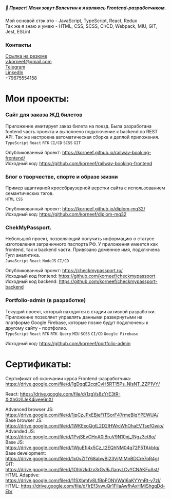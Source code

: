 
##### 👋 Привет! Меня зовут Валентин и я являюсь Frontend-разработчиком.
Мой основой стэк это - JavaScript, TypeScript, React, Redux  
Так же я знаю и умею - HTML, CSS, SCSS, CI/CD, Webpack, MIU, GIT, Jest, ESLint  
### Контакты  
[Ссылка на резюме](https://drive.google.com/file/d/1tkABHNH8-nNkv7bEbmzNmpD0ccYWF6HQ/view)  
v.korneef@gmail.com  
[Telegram](https://t.me/spaceaper)  
[LinkedIn](https://www.linkedin.com/in/korneev-v/)  
+79675554158  


# Мои проекты:
### Сайт для заказа ЖД билетов 

Приложение имитирует заказ билета на поезд. Была разработана fontend часть проекта и выполнено подключение к backend  по REST  API. Так же настроена автоматическая сборка и деплой приложения.  
`TypeScript` `React` `RTK` `CI/CD` `SCSS` `GIT`  
  
Опубликованный проект: https://korneef.github.io/railway-booking-frontend/  
Исходный код: https://github.com/korneef/railway-booking-frontend  

### Блог о творчестве, спорте и образе жизни 
Пример адаптивной кроссбраузерной верстки сайта с использованием семантических тэгов.  
`HTML` `CSS`  
  
Опубликованный проект: https://korneef.github.io/diplom-mq32/  
Исходный код: https://github.com/korneef/diplom-mq32  

### ChekMyPassport. 
Небольшой проект, позволяющий получить информацию о статусе изготовления заграничного паспорта РФ. У приложения имеется как frontend, так и backend части. Привязано доменное имя, подключена Гугл аналитика.  
`JavaScript` `React` `NodeJS` `CI/CD`  
  
Опубликованный проект: https://checkmypassport.ru/  
Исходный код frontend: https://github.com/korneef/checkmypassport  
Исходный код backend: https://github.com/korneef/checkmypassport-backend  

### Portfolio-admin (в разработке)
Текущий проект, который находится в стадии активной разработки. Приложение позволяет управлять данными развернутыми на платформе Google Firebase, которые позже будут подключены к другому сайту - портфолио.   
`TypeScript` `React` `RTK` `RTK Query` `MIU` `SCSS` `CI/CD` `Google Firebase`  
  
Исходный код: https://github.com/korneef/portfolio-admin  

# Сертификаты:
Сертификат об окончании курса Frontend-разработчика: https://drive.google.com/file/d/1gDqqE2cqtCvH5RT15Ps_NlsNT_ZZP1VY/  
  
React: https://drive.google.com/file/d/1zgVs8zYrE3tR-XiXhGzllJeK4iyee6nX/  
  
Advanced browser JS: https://drive.google.com/file/d/1jpCzJPxEBjeFiTSorF47rmeBlqYPEWUA/  
Base browser JS: https://drive.google.com/file/d/1WKExoQgtL2D2IHWrcWhOhaEVTsefGwio/  
Advanded JS: https://drive.google.com/file/d/1PvjSEvCHnA0iBruV9N10nj_fNgz3ct8o/  
Base JS: https://drive.google.com/file/d/1WjuE1I4x5Cz_t2EQhNM04q72P5TAkbIq/  
Base development: https://drive.google.com/file/d/1x0vZIfY68abwBl23VjMIMnBDCre7oR4g/  
GIT: https://drive.google.com/file/d/1OhVzkdzv3rGv9jJ1aqyLCvYCNAKFuAst/  
HTML Adaptive: https://drive.google.com/file/d/11SXbmfv8LfBpFONVWa16aKYYmRt-y7zl/  
HTML: https://drive.google.com/file/d/1rEf3vwuQr1FllaAwfhAxHMiShgqDd-Eb/  


